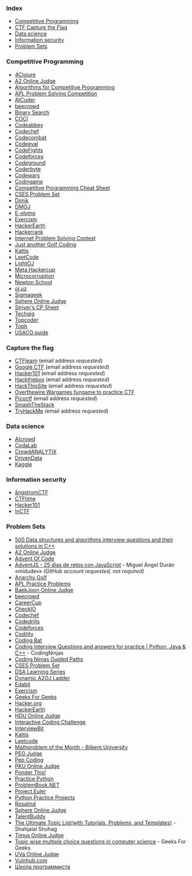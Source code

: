 ### Index

* [Competitive Programming](#competitive-programming)
* [CTF Capture the Flag](#capture-the-flag)
* [Data science](#data-science)
* [Information security](#information-security)
* [Problem Sets](#problem-sets)


### Competitive Programming

* [4Clojure](http://www.4clojure.com)
* [A2 Online Judge](https://a2oj.netlify.app)
* [Algorithms for Competitive Programming](https://cp-algorithms.com)
* [APL Problem Solving Competition](https://contest.dyalog.com)
* [AtCoder](https://atcoder.jp)
* [beecrowd](https://www.beecrowd.com.br)
* [Binary Search](https://binarysearch.com)
* [COCI](https://hsin.hr/coci/)
* [Codeabbey](http://www.codeabbey.com)
* [Codechef](https://www.codechef.com/contests)
* [Codecombat](https://codecombat.com)
* [Codeeval](https://www.codeeval.com)
* [CodeFights](https://codefights.com)
* [Codeforces](http://codeforces.com/contests)
* [Codeground](https://www.codeground.org)
* [Coderbyte](https://coderbyte.com)
* [Codewars](http://www.codewars.com)
* [Codingame](https://www.codingame.com/start)
* [Competitive Programming Cheat Sheet](https://medium.com/cheat-sheets/cheat-sheet-for-competitive-programming-with-c-f2e8156d5aa9)
* [CSES Problem Set](https://cses.fi/problemset)
* [Dimik](https://dimikoj.com)
* [DMOJ](https://dmoj.ca)
* [E-olymp](https://www.e-olymp.com/en/)
* [Exercism](https://exercism.org)
* [HackerEarth](https://www.hackerearth.com)
* [Hackerrank](https://www.hackerrank.com)
* [Internet Problem Solving Contest](http://ipsc.ksp.sk)
* [Just another Golf Coding](http://jagc.org)
* [Kattis](https://open.kattis.com)
* [LeetCode](https://leetcode.com)
* [LightOJ](https://lightoj.com)
* [Meta Hackercup](https://www.facebook.com/codingcompetitions/hacker-cup/)
* [Microcorruption](https://microcorruption.com/login)
* [Newton School](https://my.newtonschool.co/contest/all)
* [oj.uz](https://oj.uz)
* [Sigmageek](https://sigmageek.com)
* [Sphere Online Judge](http://www.spoj.com/contests)
* [Striver’s CP Sheet](https://takeuforward.org/interview-experience/strivers-cp-sheet/)
* [Techgig](https://www.techgig.com)
* [Topcoder](https://www.topcoder.com)
* [Toph](https://toph.co)
* [USACO.guide](https://usaco.guide)


### Capture the flag

* [CTFlearn](https://ctflearn.com) (email address *requested*)
* [Google CTF](https://capturetheflag.withgoogle.com) (email address *requested*)
* [Hacker101](https://ctf.hacker101.com) (email address *requested*)
* [Hackthebox](https://www.hackthebox.eu) (email address *requested*)
* [HackThisSite](https://www.hackthissite.org) (email address *requested*)
* [Overthewire Wargames fungame to practice CTF](https://overthewire.org/wargames/bandit)
* [Picoctf](https://picoctf.org/resources.html) (email address *requested*)
* [SmashTheStack](http://www.smashthestack.org/main.html#wargames)
* [TryHackMe](https://tryhackme.com) (email address *requested*)


### Data science

* [AIcrowd](https://www.aicrowd.com)
* [CodaLab](https://codalab.lisn.upsaclay.fr)
* [CrowdANALYTIX](https://www.crowdanalytix.com/community)
* [DrivenData](https://www.drivendata.org)
* [Kaggle](https://www.kaggle.com)


### Information security

* [ångstromCTF](https://angstromctf.com)
* [CTFtime](https://ctftime.org)
* [Hacker101](https://ctf.hacker101.com)
* [InCTF](https://inctf.in)


### Problem Sets

* [500 Data structures and algorithms interview questions and their solutions in C++](https://www.quora.com/q/techiedelight/500-Data-Structures-and-Algorithms-interview-questions-and-their-solutions)
* [A2 Online Judge](https://a2oj.netlify.app)
* [Advent Of Code](http://adventofcode.com)
* [AdventJS - 25 días de retos con JavaScript](https://adventjs.dev) - Miguel Ángel Durán «midudev» *(GitHub account requested, not required)*
* [Anarchy Golf](http://golf.shinh.org)
* [APL Practice Problems](https://problems.tryapl.org)
* [BaekJoon Online Judge](http://www.acmicpc.net)
* [beecrowd](https://www.beecrowd.com.br)
* [CareerCup](http://www.careercup.com)
* [CheckIO](http://www.checkio.org)
* [Codechef](https://www.codechef.com/problems/school)
* [Codedrills](https://codedrills.io/competitive)
* [Codeforces](http://codeforces.com/problemset)
* [Codility](https://codility.com/programmers/)
* [Coding Bat](http://codingbat.com/java)
* [Coding Interview Questions and answers for practice \| Python, Java & C++](https://www.codingninjas.com/codestudio/problems) - CodingNinjas
* [Coding Ninjas Guided Paths](https://www.codingninjas.com/codestudio/guided-paths/data-structures-algorithms)
* [CSES Problem Set](https://cses.fi/problemset/)
* [DSA Learning Series](https://www.codechef.com/LEARNDSA)
* [Dynamic A2OJ Ladder](https://a2oj.herokuapp.com)
* [Edabit](https://edabit.com)
* [Exercism](http://exercism.io)
* [Geeks For Geeks](https://practice.geeksforgeeks.org)
* [Hacker.org](http://www.hacker.org)
* [HackerEarth](https://www.hackerearth.com)
* [HDU Online Judge](http://acm.hdu.edu.cn)
* [Interactive Coding Challenge](https://github.com/donnemartin/interactive-coding-challenges)
* [InterviewBit](https://www.interviewbit.com)
* [Kattis](https://open.kattis.com)
* [Leetcode](https://leetcode.com)
* [Mathproblem of the Month - Bilkent University](http://www.fen.bilkent.edu.tr/~cvmath/prob-month.html)
* [PEG Judge](http://wcipeg.com)
* [Pep Coding](https://www.pepcoding.com/resources)
* [PKU Online Judge](http://poj.org)
* [Ponder This!](https://www.research.ibm.com/haifa/ponderthis/index.shtml)
* [Practice Python](https://www.practicepython.org)
* [ProblemBook.NET](https://github.com/AndreyAkinshin/ProblemBook.NET)
* [Project Euler](https://projecteuler.net)
* [Python Practice Projects](http://pythonpracticeprojects.com)
* [Rosalind](http://rosalind.info/problems/locations/)
* [Sphere Online Judge](http://www.spoj.com/problems/classical)
* [TalentBuddy](http://www.talentbuddy.co/blog/)
* [The Ultimate Topic List(with Tutorials, Problems, and Templates)](https://blog.shahjalalshohag.com/topic-list/) - Shahjalal Shohag
* [Timus Online Judge](http://acm.timus.ru)
* [Topic wise multiple choice questions in computer science](https://www.geeksforgeeks.org/quiz-corner-gq/#C%20Programming%20Mock%20Tests) - Geeks For Geeks
* [UVa Online Judge](https://uva.onlinejudge.org/index.php?Itemid=8&option=com_onlinejudge)
* [Vulnhub.com](https://www.vulnhub.com)
* [Школа программиста](https://acmp.ru)
